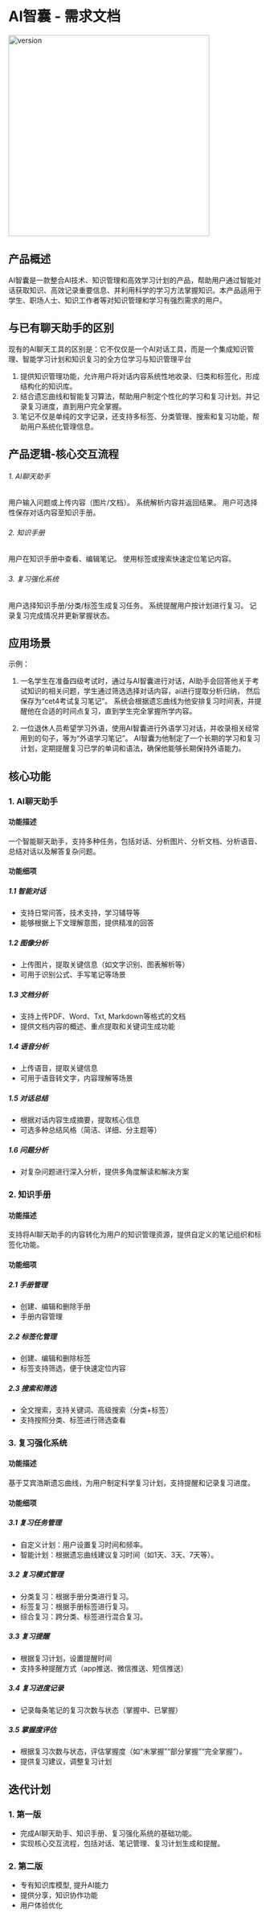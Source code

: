 # AI智囊 - 需求文档

<img style="width: 400px;" src="https://ai-assistant-wen.oss-cn-beijing.aliyuncs.com/chat/uploads/1732776124061-ed099eca-90ba-4017-9aa3-076aed29051a.jpg" alt="version">

## 产品概述

AI智囊是一款整合AI技术、知识管理和高效学习计划的产品，帮助用户通过智能对话获取知识、高效记录重要信息、并利用科学的学习方法掌握知识。本产品适用于学生、职场人士、知识工作者等对知识管理和学习有强烈需求的用户。


## 与已有聊天助手的区别
现有的AI聊天工具的区别是：它不仅仅是一个AI对话工具，而是一个集成知识管理、智能学习计划和知识复习的全方位学习与知识管理平台
1. 提供知识管理功能，允许用户将对话内容系统性地收录、归类和标签化，形成结构化的知识库。
2. 结合遗忘曲线和智能复习算法，帮助用户制定个性化的学习和复习计划。并记录复习进度，直到用户完全掌握。
3. 笔记不仅是单纯的文字记录，还支持多标签、分类管理、搜索和复习功能，帮助用户系统化管理信息。


## 产品逻辑-核心交互流程
###### 1. AI聊天助手
用户输入问题或上传内容（图片/文档）。
系统解析内容并返回结果。
用户可选择性保存对话内容至知识手册。
###### 2. 知识手册
用户在知识手册中查看、编辑笔记。
使用标签或搜索快速定位笔记内容。
###### 3. 复习强化系统
用户选择知识手册/分类/标签生成复习任务。
系统提醒用户按计划进行复习。
记录复习完成情况并更新掌握状态。


## 应用场景
示例：
1. 一名学生在准备四级考试时，通过与AI智囊进行对话，AI助手会回答他关于考试知识的相关问题，学生通过筛选选择对话内容，ai进行提取分析归纳， 然后保存为“cet4考试复习笔记”。
系统会根据遗忘曲线为他安排复习时间表，并提醒他在合适的时间点复习，直到学生完全掌握所学内容。

2. 一位退休人员希望学习外语，使用AI智囊进行外语学习对话，并收录相关经常用到的句子，等为“外语学习笔记”。
AI智囊为他制定了一个长期的学习和复习计划，定期提醒复习已学的单词和语法，确保他能够长期保持外语能力。



## 核心功能

### 1. AI聊天助手

#### 功能描述
一个智能聊天助手，支持多种任务，包括对话、分析图片、分析文档、分析语音、总结对话以及解答复杂问题。

#### 功能细项

##### 1.1 智能对话
- 支持日常问答，技术支持，学习辅导等
- 能够根据上下文理解意图，提供精准的回答

##### 1.2 图像分析
- 上传图片，提取关键信息（如文字识别、图表解析等）
- 可用于识别公式、手写笔记等场景

##### 1.3 文档分析
- 支持上传PDF、Word、Txt, Markdown等格式的文档
- 提供文档内容的概述、重点提取和关键词生成功能

##### 1.4 语音分析
- 上传语音，提取关键信息
- 可用于语音转文字，内容理解等场景

##### 1.5 对话总结
- 根据对话内容生成摘要，提取核心信息
- 可选多种总结风格（简洁、详细、分主题等）

##### 1.6 问题分析
- 对复杂问题进行深入分析，提供多角度解读和解决方案

### 2. 知识手册

#### 功能描述
支持将AI聊天助手的内容转化为用户的知识管理资源，提供自定义的笔记组织和标签化功能。

#### 功能细项

##### 2.1 手册管理
- 创建、编辑和删除手册
- 手册内容管理

##### 2.2 标签化管理
- 创建、编辑和删除标签
- 标签支持筛选，便于快速定位内容

##### 2.3 搜索和筛选
- 全文搜索，支持关键词、高级搜索（分类+标签）
- 支持按照分类、标签进行筛选查看

### 3. 复习强化系统

#### 功能描述
基于艾宾浩斯遗忘曲线，为用户制定科学复习计划，支持提醒和记录复习进度。

#### 功能细项

##### 3.1 复习任务管理
- 自定义计划：用户设置复习时间和频率。
- 智能计划：根据遗忘曲线建议复习时间（如1天、3天、7天等）。

##### 3.2 复习模式管理
- 分类复习：根据手册分类进行复习。
- 标签复习：根据手册标签进行复习。
- 综合复习：跨分类、标签进行混合复习。

##### 3.3 复习提醒
- 根据复习计划，设置提醒时间
- 支持多种提醒方式（app推送、微信推送、短信推送）

##### 3.4 复习进度记录
- 记录每条笔记的复习次数与状态（掌握中、已掌握）

##### 3.5 掌握度评估
- 根据复习次数与状态，评估掌握度（如“未掌握”“部分掌握”“完全掌握”）。
- 提供复习建议，调整复习计划





## 迭代计划

### 1. 第一版
- 完成AI聊天助手、知识手册、复习强化系统的基础功能。
- 实现核心交互流程，包括对话、笔记管理、复习计划生成和提醒。    

### 2. 第二版
- 专有知识库模型, 提升AI能力
- 提供分享，知识协作功能
- 用户体验优化

